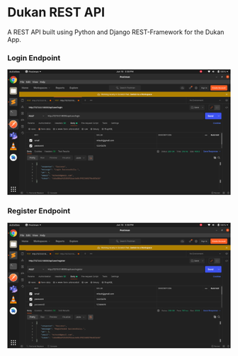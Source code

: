 # Dukan REST API

A REST API built using Python and Django REST-Framework for the Dukan App.

### Login Endpoint
![login-rest-api](https://github.com/milanvthakor/Images/blob/master/dukan-login-rest-api-endpoint.png)

### Register Endpoint
![register-rest-api](https://github.com/milanvthakor/Images/blob/master/dukan-register-rest-api-endpoint.png)
